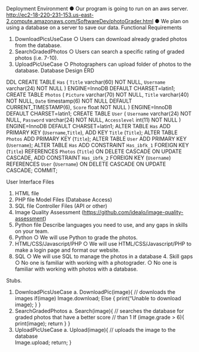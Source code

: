 Deployment Environment
●	Our program is going to run on an aws server. http://ec2-18-220-231-153.us-east-2.compute.amazonaws.com/SoftwareDev/photoGrader.html
●	We plan on using a database on a server to save our data.
Functional Requirements
1.	DownloadPicsUseCase
○	Users can download already graded photos from the database.
2.	SearchGradedPhotos
○	Users can search a specific rating of graded photos (i.e. 7-10).
3.	UploadPicUseCase
○	Photographers can upload folder of photos to the database.
Database Design
ERD 


DDL
CREATE TABLE `Has` (
  `Title` varchar(60) NOT NULL,
  `Username` varchar(24) NOT NULL
) ENGINE=InnoDB DEFAULT CHARSET=latin1;
CREATE TABLE `Photos` (
  `Picture` varchar(70) NOT NULL,
  `Title` varchar(40) NOT NULL,
  `Date` timestamp(6) NOT NULL DEFAULT CURRENT_TIMESTAMP(6),
  `Score` float NOT NULL
) ENGINE=InnoDB DEFAULT CHARSET=latin1;
CREATE TABLE `User` (
  `Username` varchar(24) NOT NULL,
  `Password` varchar(24) NOT NULL,
  `Accesslevel` int(11) NOT NULL
) ENGINE=InnoDB DEFAULT CHARSET=latin1;
ALTER TABLE `Has`
  ADD PRIMARY KEY (`Username`,`Title`),
  ADD KEY `Title` (`Title`);
ALTER TABLE `Photos`
  ADD PRIMARY KEY (`Title`);
ALTER TABLE `User`
  ADD PRIMARY KEY (`Username`);
ALTER TABLE `Has`
  ADD CONSTRAINT `Has_ibfk_1` FOREIGN KEY (`Title`) REFERENCES `Photos` (`Title`) ON DELETE CASCADE ON UPDATE CASCADE,
  ADD CONSTRAINT `Has_ibfk_2` FOREIGN KEY (`Username`) REFERENCES `User` (`Username`) ON DELETE CASCADE ON UPDATE CASCADE;
COMMIT;

User Interface Files
1.	HTML file
2.	PHP file
Model Files (Database Access)
1.	SQL file
Controller Files (API or other)
1.	Image Quality Assessment (https://github.com/idealo/image-quality-assessment)
2.	Python file
Describe languages you need to use, and any gaps in skills on your team.
1.	Python
○	We will use Python to grade the photos.
2.	HTML/CSS/Javascript/PHP
○	We will use HTML/CSS/Javascript/PHP to make a login page and format our website. 
3.	SQL
○	We will use SQL to manage the photos in a database
     4. Skill gaps
○	No one is familiar with working with a photograder.
○	No one is familiar with working with photos with a database.

 Stubs.
1.	DownloadPicsUseCase
a.	DownloadPic(image){
	// downloads the images 
if(image)
		Image.download;
	Else {
	print(“Unable to download image);
}
}
2.	SearchGradedPhotos
a.	Search(image){
// searches the database for graded photos that have a better score // than 1
If (image.grade > 6){
		print(image);
		return
	}
}
3.	UploadPicUseCase
a.	Upload(image){
	// uploads the image to the database	
Image.upload;
return;
	}
